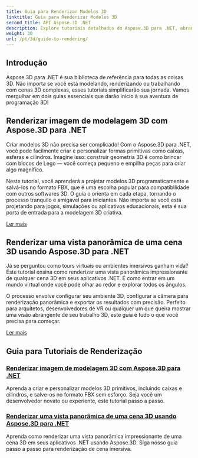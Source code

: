 ```yaml
---
title: Guia para Renderizar Modelos 3D
linktitle: Guia para Renderizar Modelos 3D
second_title: API Aspose.3D .NET
description: Explore tutoriais detalhados do Aspose.3D para .NET, abrangendo modelagem 3D, renderização e manipulação de cena. Guias simplificados para desenvolvedores de todos os níveis.
weight: 30
url: /pt/3d/guide-to-rendering/
---
```

## Introdução

Aspose.3D para .NET é sua biblioteca de referência para todas as coisas 3D. Não importa se você está modelando, renderizando ou trabalhando com cenas 3D complexas, esses tutoriais simplificarão sua jornada. Vamos mergulhar em dois guias essenciais que darão início à sua aventura de programação 3D!  

## Renderizar imagem de modelagem 3D com Aspose.3D para .NET  

Criar modelos 3D não precisa ser complicado! Com o Aspose.3D para .NET, você pode facilmente criar e personalizar formas primitivas como caixas, esferas e cilindros. Imagine isso: construir geometria 3D é como brincar com blocos de Lego — você começa pequeno e empilha peças para criar algo magnífico.  

Neste tutorial, você aprenderá a projetar modelos 3D programaticamente e salvá-los no formato FBX, que é uma escolha popular para compatibilidade com outros softwares 3D. O guia o orienta em cada etapa, tornando o processo tranquilo e amigável para iniciantes. Não importa se você está projetando para jogos, simulações ou aplicativos educacionais, esta é sua porta de entrada para a modelagem 3D criativa.  

[Ler mais](./render-3d-modeling-image/)  

## Renderizar uma vista panorâmica de uma cena 3D usando Aspose.3D para .NET  

Já se perguntou como tours virtuais ou ambientes imersivos ganham vida? Este tutorial ensina como renderizar uma vista panorâmica impressionante de qualquer cena 3D em seus aplicativos .NET. É como entrar em um mundo virtual onde você pode olhar ao redor e explorar todos os ângulos.  

O processo envolve configurar seu ambiente 3D, configurar a câmera para renderização panorâmica e exportar os resultados com precisão. Perfeito para arquitetos, desenvolvedores de VR ou qualquer um que queira mostrar uma visão abrangente de seu trabalho 3D, este guia é tudo o que você precisa para começar.  

[Ler mais](./render-panorama-view-3d-scene/)  

## Guia para Tutoriais de Renderização
### [Renderizar imagem de modelagem 3D com Aspose.3D para .NET](./render-3d-modeling-image/)
Aprenda a criar e personalizar modelos 3D primitivos, incluindo caixas e cilindros, e salve-os no formato FBX sem esforço. Seja você um desenvolvedor novato ou experiente, este tutorial passo a passo.
### [Renderizar uma vista panorâmica de uma cena 3D usando Aspose.3D para .NET](./render-panorama-view-3d-scene/)
Aprenda como renderizar uma vista panorâmica impressionante de uma cena 3D em seus aplicativos .NET usando Aspose.3D. Siga nosso guia passo a passo para renderização de cena imersiva.